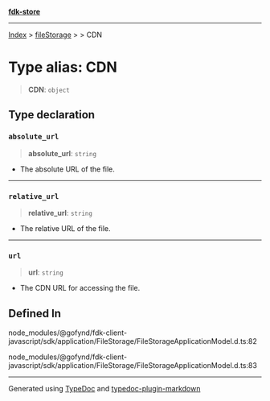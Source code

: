 [**fdk-store**](../../../README.md)
***

[Index](../../../API.md) > [fileStorage](../../README.md) > [<internal>](../README.md) > CDN

# Type alias: CDN

> **CDN**: `object`

## Type declaration

### `absolute_url`

> **absolute\_url**: `string`

- The absolute URL of the file.

***

### `relative_url`

> **relative\_url**: `string`

- The relative URL of the file.

***

### `url`

> **url**: `string`

- The CDN URL for accessing the file.

## Defined In

node\_modules/@gofynd/fdk-client-javascript/sdk/application/FileStorage/FileStorageApplicationModel.d.ts:82

node\_modules/@gofynd/fdk-client-javascript/sdk/application/FileStorage/FileStorageApplicationModel.d.ts:83

***
Generated using [TypeDoc](https://typedoc.org/) and [typedoc-plugin-markdown](https://www.npmjs.com/package/typedoc-plugin-markdown)
